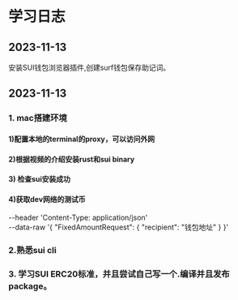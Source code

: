 # 学习日志

## 2023-11-13
安装SUI钱包浏览器插件,创建surf钱包保存助记词。 

## 2023-11-13

### 1. mac搭建环境
#### 1)配置本地的terminal的proxy，可以访问外网 

#### 2)根据视频的介绍安装rust和sui binary 

#### 3) 检查sui安装成功

#### 4)获取dev网络的测试币 
--header 'Content-Type: application/json' \
--data-raw '{
    "FixedAmountRequest": {
        "recipient": "钱包地址"
    }
}'

### 2.熟悉sui cli 
### 3. 学习SUI ERC20标准，并且尝试自己写一个.编译并且发布package。
